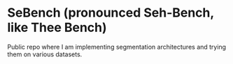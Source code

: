 # SeBench (pronounced Seh-Bench, like Thee Bench)
Public repo where I am implementing segmentation architectures and trying them on various datasets.
